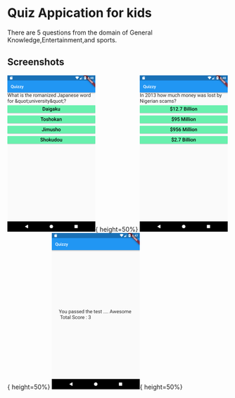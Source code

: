 # Quiz Appication for kids
There are 5 questions from the domain of General Knowledge,Entertainment,and sports. 



## Screenshots

![](first.png){ height=50%}
![](second.png){ height=50%}
![](third.png){ height=50%}
